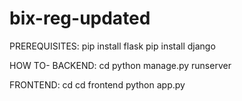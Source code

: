 # bix-reg-updated
PREREQUISITES:
pip install flask
pip install django

HOW TO- 
BACKEND: cd <directory> 
python manage.py runserver

FRONTEND: 
cd <directory>
cd frontend
python app.py

